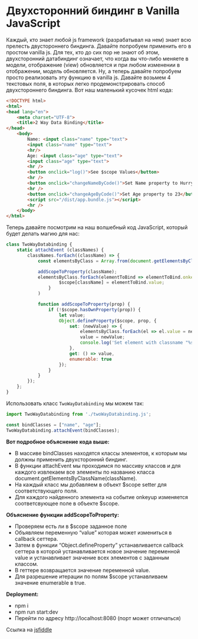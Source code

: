 # Двухсторонний биндинг в  Vanilla JavaScript

Каждый, кто знает любой js framework (разрабатывал на нем) знает всю прелесть двустороннего биндинга. Давайте попробуем применить его в простом vanilla js.
Для тех, кто до сих пор не знают об этом, двухсторонний датабиндинг означает, что когда вы что-либо меняете в модели, отображение (view) обновляется и при любом изменении в отображении, модель обновляется.
Ну, а теперь давайте попробуем просто реализовать эту функцию в vanilla js. 
Давайте возьмем 4 текстовых поля, в которых легко продемонстрировать способ двухстороннего биндинга. Вот наш маленький кусочек html кода:

```html
<!DOCTYPE html>
<html>
<head lang="en">
    <meta charset="UTF-8">
    <title>2 Way Data Binding</title>
</head>
    <body>
        Name: <input class="name" type="text">
        <input class="name" type="text">
        <hr/>
        Age: <input class="age" type="text">
        <input class="age" type="text">
        <hr />
        <button onclick="log()">See $scope Values</button>
        <hr />
        <button onclick="changeNameByCode()">Set Name property to Hurry</button>
        <hr />
        <button onclick="changeAgeByCode()">Set Age property to 23</button>
        <script src="/dist/app.bundle.js"></script>
        <hr />
    </body>
</html>
```
Теперь давайте посмотрим на наш волшебный код JavaScript, который будет делать магию для нас:
```javascript
class TwoWayDatabinding {
    static attachEvent (classNames) {
        classNames.forEach((className) => {
            const elementsByClass = Array.from(document.getElementsByClassName(className));

            addScopeToProperty(className);
            elementsByClass.forEach(elementToBind => elementToBind.onkeyup = function () {
                    $scope[className] = elementToBind.value;
                }
            )

            function addScopeToProperty(prop) {
                if (!$scope.hasOwnProperty(prop)) {
                    let value;
                    Object.defineProperty($scope, prop, {
                        set: (newValue) => {
                            elementsByClass.forEach(el => el.value = newValue);
                            value = newValue;
                            console.log('Set element with classname "%s" value "%s"', className, newValue);
                        },
                        get: () => value,
                        enumerable: true
                    });
                }
            }
        });
    };
}
```
Использовать класс `TwoWayDatabinding` мы можем так:
```javascript
import TwoWayDatabinding from './twoWayDatabinding.js';

const bindClasses = ["name", "age"];
TwoWayDatabinding.attachEvent(bindClasses);
```

**Вот подробное объяснение кода выше:**
* В массиве bindClasses находятся классы элементов, к которым мы должны применить двухсторонний биндинг.
* В функции attachEvent мы проходимся по массиву классов и для каждого извлекаем все элементы по названию класса document.getElementsByClassName(className).
* На каждый класс мы добавляем в объект $scope setter для соответствующего поля.
* Для каждого найденного элемента на событие onkeyup изменяется соответсвующее поле в объекте $scope.

**Объяснение функции addScopeToProperty:**
* Проверяем есть ли в $scope заданное поле
* Объявляем переменную “value” которая может измениться в callback сеттера.
* Затем в функции  “Object.defineProperty” устанавливается callback  сеттера в которой устанавливается новое значение переменной value и устанавливает значение всех элементов с заданным классом.
* В геттере возвращается значение переменной value.
* Для разрешение итерации по полям $scope устанавливаем значение enumerable в true.

**Deployment:**
* npm i
* npm run start:dev
* Перейти по адресу http://localhost:8080 (порт может отличаться)

Ссылка на [jsfiddle](https://jsfiddle.net/64zdm3so)
